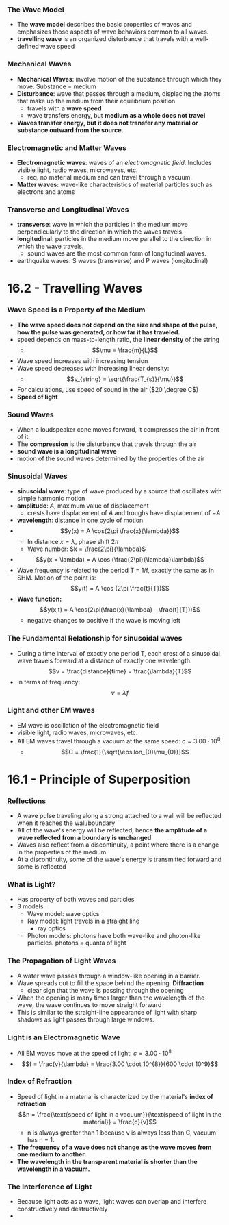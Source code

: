 ### The Wave Model
- The **wave model** describes the basic properties of waves and emphasizes those aspects of wave behaviors common to all waves.
- **travelling wave** is an organized disturbance that travels with a well-defined wave speed

### Mechanical Waves
- **Mechanical Waves**: involve motion of the substance through which they move. Substance = medium
- **Disturbance**: wave that passes through a medium, displacing the atoms that make up the medium from their equilibrium position
	- travels with a **wave speed**
	- wave transfers energy, but **medium as a whole does not travel**
- **Waves transfer energy, but it does not transfer any material or substance outward from the source.**

### Electromagnetic and Matter Waves
- **Electromagnetic waves**: waves of an *electromagnetic field*. Includes visible light, radio waves, microwaves, etc.
	- req. no material medium and can travel through a vacuum.
- **Matter waves:** wave-like characteristics of material particles such as electrons and atoms

### Transverse and Longitudinal Waves
- **transverse**: wave in which the particles in the medium move perpendicularly to the direction in which the waves travels. 
- **longitudinal**: particles in the medium move parallel to the direction in which the wave travels.
	- sound waves are the most common form of longitudinal waves.
- earthquake waves: S waves (transverse) and P waves (longitudinal)

# 16.2 - Travelling Waves
### Wave Speed is a Property of the Medium
- **The wave speed does not depend on the size and shape of the pulse, how the pulse was generated, or how far it has traveled.**
- speed depends on mass-to-length ratio, the **linear density** of the string
	- $$\mu = \frac{m}{L}$$
- Wave speed increases with increasing tension
- Wave speed decreases with increasing linear density:
	- $$v_{string} = \sqrt{\frac{T_{s}}{\mu}}$$
- For calculations, use speed of sound in the air ($20 \degree C$)
- **Speed of light**
### Sound Waves
- When a loudspeaker cone moves forward, it compresses the air in front of it.
- The **compression** is the disturbance that travels through the air
- **sound wave is a longitudinal wave**
- motion of the sound waves determined by the properties of the air

### Sinusoidal Waves
- **sinusoidal wave**: type of wave produced by a source that oscillates with simple harmonic motion
- **amplitude**: *A*, maximum value of displacement
	- crests have displacement of $A$ and troughs have displacement of $-A$ 
- **wavelength**: distance in one cycle of motion
- $$y(x) = A \cos{2\pi \frac{x}{\lambda}}$$
	- In distance $x=\lambda$, phase shift $2\pi$
	- Wave number: $k = \frac{2\pi}{\lambda}$
- $$y(x = \lambda) = A \cos (\frac{2\pi}{\lambda}\lambda)$$
- Wave frequency is related to the period T = 1/f, exactly the same as in SHM. Motion of the point is: $$y(t) = A \cos (2\pi \frac{t}{T})$$
- **Wave function:**$$y(x,t) = A \cos(2\pi(\frac{x}{\lambda} - \frac{t}{T}))$$
	- negative changes to positive if the wave is moving left

### The Fundamental Relationship for sinusoidal waves
- During a time interval of exactly one period T, each crest of a sinusoidal wave travels forward at a distance of exactly one wavelength: $$v = \frac{distance}{time} = \frac{\lambda}{T}$$
- In terms of frequency:$$v = \lambda f$$
### Light and other EM waves
- EM wave is oscillation of the electromagnetic field
- visible light, radio waves, microwaves, etc.
- All EM waves travel through a vacuum at the same speed: $c = 3.00 \cdot 10^{8}$
	- $$C = \frac{1}{\sqrt{\epsilon_{0}\mu_{0}}}$$

# 16.1 - Principle of Superposition
### Reflections
- A wave pulse traveling along a strong attached to a wall will be reflected when it reaches the wall/boundary
- All of the wave's energy will be reflected; hence **the amplitude of a wave reflected from a boundary is unchanged**
- Waves also reflect from a discontinuity, a point where there is a change in the properties of the medium.
- At a discontinuity, some of the wave's energy is transmitted forward and some is reflected

### What is Light?
- Has property of both waves and particles
- 3 models:
	- Wave model: wave optics
	- Ray model: light travels in a straight line
		- ray optics
	- Photon models: photons have both wave-like and photon-like particles. photons = quanta of light


### The Propagation of Light Waves
- A water wave passes through a window-like opening in a barrier.
- Wave spreads out to fill the space behind the opening. **Diffraction**
	- clear sign that the wave is passing through the opening
- When the opening is many times larger than the wavelength of the wave, the wave continues to move straight forward
- This is similar to the straight-line appearance of light with sharp shadows as light passes through large windows.
### Light is an Electromagnetic Wave
- All EM waves move at the speed of light: $c = 3.00 \cdot 10^8$ 
- $$f = \frac{v}{\lambda} = \frac{3.00 \cdot 10^{8}}{600 \cdot 10^9}$$

### Index of Refraction
- Speed of light in a material is characterized by the material's **index of refraction**$$n = \frac{\text{speed of light in a vacuum}}{\text{speed of light in the material}} = \frac{c}{v}$$
	- n is always greater than 1 because v is always less than C, vacuum has n = 1.
- **The frequency of a wave does not change as the wave moves from one medium to another.**
- **The wavelength in the transparent material is shorter than the wavelength in a vacuum.**


### The Interference of Light
- Because light acts as a wave, light waves can overlap and interfere constructively and destructively
- 